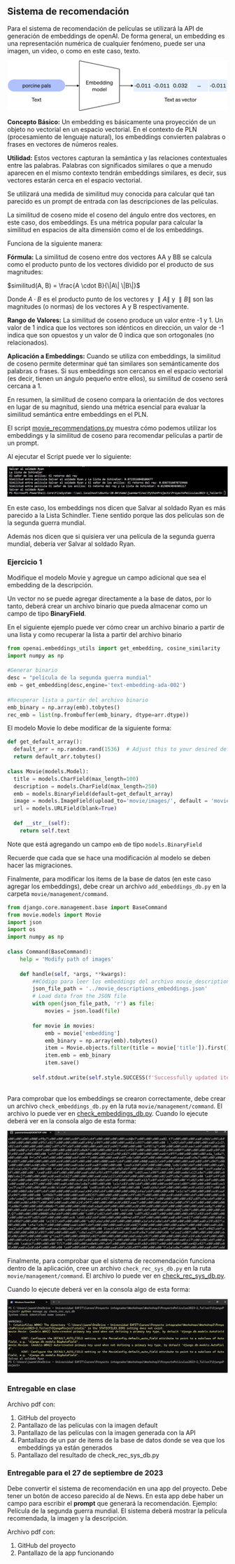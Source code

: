 ## Sistema de recomendación

Para el sistema de recomendación de películas se utilizará la API de generación de embeddings de openAI. De forma general, un embedding es una representación numérica de cualquier fenómeno, puede ser una  imagen, un video, o como en este caso, texto.

![Fork 1](imgs/sr1.svg)

__Concepto Básico:__ Un embedding es básicamente una proyección de un objeto no vectorial en un espacio vectorial. En el contexto de PLN (procesamiento de lenguaje natural), los embeddings convierten palabras o frases en vectores de números reales.

__Utilidad:__ Estos vectores capturan la semántica y las relaciones contextuales entre las palabras. Palabras con significados similares o que a menudo aparecen en el mismo contexto tendrán embeddings similares, es decir, sus vectores estarán cerca en el espacio vectorial.

Se utilizará una medida de similitud muy conocida para calcular qué tan parecido es un prompt de entrada con las descripciones de las películas. 

La similitud de coseno mide el coseno del ángulo entre dos vectores, en este caso, dos embeddings. Es una métrica popular para calcular la similitud en espacios de alta dimensión como el de los embeddings.

Funciona de la siguiente manera:

__Fórmula:__ La similitud de coseno entre dos vectores AA y BB se calcula como el producto punto de los vectores dividido por el producto de sus magnitudes:

$similitud(A, B) = \frac{A \cdot B}{\|A\| \|B\|}$

Donde $A⋅B$ es el producto punto de los vectores y $∥A∥$ y $∥B∥$ son las magnitudes (o normas) de los vectores A y B respectivamente.

__Rango de Valores:__ La similitud de coseno produce un valor entre -1 y 1. Un valor de 1 indica que los vectores son idénticos en dirección, un valor de -1 indica que son opuestos y un valor de 0 indica que son ortogonales (no relacionados).

__Aplicación a Embeddings:__ Cuando se utiliza con embeddings, la similitud de coseno permite determinar qué tan similares son semánticamente dos palabras o frases. Si sus embeddings son cercanos en el espacio vectorial (es decir, tienen un ángulo pequeño entre ellos), su similitud de coseno será cercana a 1.

En resumen, la similitud de coseno compara la orientación de dos vectores en lugar de su magnitud, siendo una métrica esencial para evaluar la similitud semántica entre embeddings en el PLN.

El script [movie_recommendations.py](movie_recommendations.py) muestra cómo podemos utilizar los embeddings y la similitud de coseno para recomendar películas a partir de un prompt.

Al ejecutar el Script puede ver lo siguiente:

![Fork 1](imgs/rs2.png)

En este caso, los embeddings nos dicen que Salvar al soldado Ryan es más parecido a la Lista Schindler. Tiene sentido porque las dos películas son de la segunda guerra mundial. 

Además nos dicen que si quisiera ver una película de la segunda guerra mundial, debería ver Salvar al soldado Ryan.


### Ejercicio 1

Modifique el modelo Movie y agregue un campo adicional que sea el embedding de la descripción.

Un vector no se puede agregar directamente a la base de datos, por lo tanto, deberá crear un archivo binario que pueda almacenar como un campo de tipo __BinaryField__.

En el siguiente ejemplo puede ver cómo crear un archivo binario a partir de una lista y como recuperar la lista a partir del archivo binario

````python
from openai.embeddings_utils import get_embedding, cosine_similarity
import numpy as np

#Generar binario
desc = "película de la segunda guerra mundial"
emb = get_embedding(desc,engine='text-embedding-ada-002')

#Recuperar lista a partir del archivo binario
emb_binary = np.array(emb).tobytes()
rec_emb = list(np.frombuffer(emb_binary, dtype=arr.dtype))
````

El modelo Movie lo debe modificar de la siguiente forma:

````python
def get_default_array():
  default_arr = np.random.rand(1536)  # Adjust this to your desired default array
  return default_arr.tobytes()

class Movie(models.Model):
  title = models.CharField(max_length=100)
  description = models.CharField(max_length=250)
  emb = models.BinaryField(default=get_default_array)
  image = models.ImageField(upload_to='movie/images/', default = 'movie/images/default.jpg')
  url = models.URLField(blank=True)

  def __str__(self):
    return self.text
````

Note que está agregando un campo ``emb`` de tipo ``models.BinaryField``

Recuerde que cada que se hace una modificación al modelo se deben hacer las migraciones.

Finalmente, para modificar los items de la base de datos (en este caso agregar los embeddings), debe crear un archivo ``add_embeddings_db.py`` en la carpeta ``movie/management/command``. 

````python
from django.core.management.base import BaseCommand
from movie.models import Movie
import json
import os
import numpy as np

class Command(BaseCommand):
    help = 'Modify path of images'

    def handle(self, *args, **kwargs):
        ##Código para leer los embeddings del archivo movie_descriptions_embeddings.json
        json_file_path = '../movie_descriptions_embeddings.json'
        # Load data from the JSON file
        with open(json_file_path, 'r') as file:
            movies = json.load(file)       
  
        for movie in movies:
            emb = movie['embedding']
            emb_binary = np.array(emb).tobytes()
            item = Movie.objects.filter(title = movie['title']).first()
            item.emb = emb_binary
            item.save()
        
        self.stdout.write(self.style.SUCCESS(f'Successfully updated item embeddings'))        
        
````

Para comprobar que los embeddings se crearon correctamente, debe crear un archivo ``check_embeddings_db.py`` en la ruta ``movie/management/command``. El archivo lo puede ver en [check_embeddings_db.py](aux_files/check_embeddings_db.py).
Cuando lo ejecute deberá ver en la consola algo de esta forma:

![Fork 1](imgs/sr3.png)

Finalmente, para comprobar que el sistema de recomendación funciona dentro de la aplicación, cree un archivo ``check_rec_sys_db.py`` en la ruta ``movie/management/command``. El archivo lo puede ver en [check_rec_sys_db.py](aux_files/check_rec_sys_db.py).

Cuando lo ejecute deberá ver en la consola algo de esta forma:

![Fork 1](imgs/sr4.png)


### Entregable en clase 

Archivo pdf con:

1. GitHub del proyecto
2. Pantallazo de las películas con la imagen default
3. Pantallazo de las películas con la imagen generada con la API 
4. Pantallazo de un par de items de la base de datos donde se vea que los embeddings ya están generados
5. Pantallazo del resultado de check_rec_sys_db.py

### Entregable para el 27 de septiembre de 2023

Debe convertir el sistema de recomendación en una app del proyecto. Debe tener un botón de acceso parecido al de News.
En esta app debe haber un campo para escribir el __prompt__ que generará la recomendación. Ejemplo: Película de la segunda guerra mundial. El sistema deberá mostrar la película recomendada, la imagen y la descripción.

Archivo pdf con:

1. GitHub del proyecto
2. Pantallazo de la app funcionando


